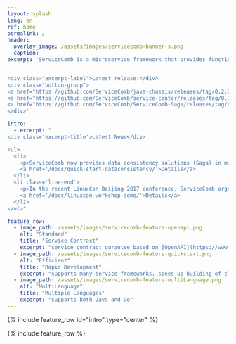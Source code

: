 ```yaml
---
layout: splash
lang: en
ref: home
permalink: /
header:
  overlay_image: /assets/images/servicecomb-banner-s.png
  caption:
excerpt: 'ServiceComb is a microservice framework that provides functionalities of service registry and discovery, load balance, service reliability (latency and fault tolerance, flow control and graceful degradation, distributed tracing) and many others.


<div class="excerpt-label">Latest release:</div>
<div class="button-group">
<a href="https://github.com/ServiceComb/java-chassis/releases/tag/0.2.0" class="home-button btn--info">Java SDK v0.2.0</a>
<a href="https://github.com/ServiceComb/service-center/releases/tag/0.1.1" class="home-button btn--info">Service Center v0.1.1</a>
<a href="https://github.com/ServiceComb/ServiceComb-Saga/releases/tag/saga-0.0.1" class="home-button btn--info">Saga v0.0.1</a>
</div>'

intro:
  - excerpt: "
<div class='excerpt-title'>Latest News</div>

<ul>
  <li>
    <p>ServiceComb now provides data consistency solutions (Saga) in microservice application.</p>
    <a href='/docs/quick-start-dataconsistency/'>Details</a>
  </li>
  <li class='line-end'>
    <p>In the recent LinuxCon Beijing 2017 conference, ServiceComb organized a workshop to demonstrate how to build a cloud application using ServiceComb.</p>
    <a href='/docs/linuxcon-workshop-demo/'>Details</a>
  </li>
</ul>"

feature_row:
  - image_path: /assets/images/servicecomb-feature-openapi.png
    alt: "Standard"
    title: "Service Contract"
    excerpt: "service contract gurantee based on [OpenAPI](https://www.openapis.org)"
  - image_path: /assets/images/servicecomb-feature-quickstart.png
    alt: "Efficient"
    title: "Rapid Development"
    excerpt: "supports many service frameworks, speed up building of cloud applications"
  - image_path: /assets/images/servicecomb-feature-multiLanguage.png
    alt: "MultiLanguage"
    title: "Multiple Languages"
    excerpt: "supports both Java and Go"
---
```


{% include feature_row id="intro" type="center" %}

<div class="normal-feature-row">
{% include feature_row %}
</div>

